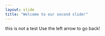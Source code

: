 ```yaml
---
layout: slide
title: "Welcome to our second slide!"
---
```

this is not a test
Use the left arrow to go back!
